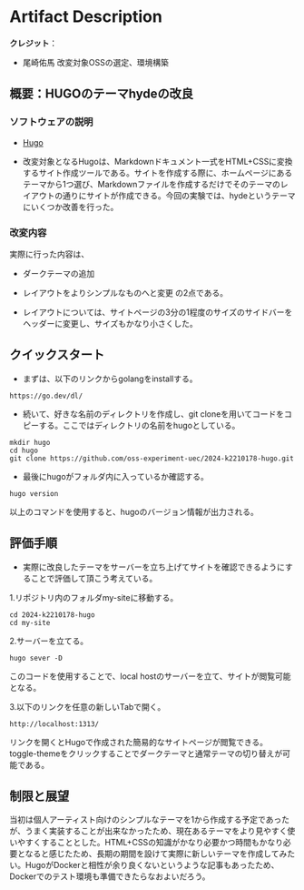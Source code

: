 # Artifact Description

**クレジット**：

* 尾崎佑馬 改変対象OSSの選定、環境構築

## 概要：HUGOのテーマhydeの改良

### ソフトウェアの説明

* [Hugo](https://github.com/gohugoio/hugo)
+ 改変対象となるHugoは、Markdownドキュメント一式をHTML+CSSに変換するサイト作成ツールである。サイトを作成する際に、ホームページにあるテーマから1つ選び、Markdownファイルを作成するだけでそのテーマのレイアウトの通りにサイトが作成できる。今回の実験では、hydeというテーマにいくつか改善を行った。

### 改変内容

実際に行った内容は、
* ダークテーマの追加
* レイアウトをよりシンプルなものへと変更
の2点である。

* レイアウトについては、サイトページの3分の1程度のサイズのサイドバーをヘッダーに変更し、サイズもかなり小さくした。

## クイックスタート

* まずは、以下のリンクからgolangをinstallする。
```
https://go.dev/dl/
```
* 続いて、好きな名前のディレクトリを作成し、git cloneを用いてコードをコピーする。ここではディレクトリの名前をhugoとしている。
```
mkdir hugo
cd hugo
git clone https://github.com/oss-experiment-uec/2024-k2210178-hugo.git
```
* 最後にhugoがフォルダ内に入っているか確認する。
```
hugo version
```
以上のコマンドを使用すると、hugoのバージョン情報が出力される。

## 評価手順

* 実際に改良したテーマをサーバーを立ち上げてサイトを確認できるようにすることで評価して頂こう考えている。

1.リポジトリ内のフォルダmy-siteに移動する。
```
cd 2024-k2210178-hugo
cd my-site
```
2.サーバーを立てる。
```
hugo sever -D
```
このコードを使用することで、local hostのサーバーを立て、サイトが閲覧可能となる。

3.以下のリンクを任意の新しいTabで開く。
```
http://localhost:1313/
```
リンクを開くとHugoで作成された簡易的なサイトページが閲覧できる。
toggle-themeをクリックすることでダークテーマと通常テーマの切り替えが可能である。


## 制限と展望

当初は個人アーティスト向けのシンプルなテーマを1から作成する予定であったが、うまく実装することが出来なかったため、現在あるテーマをより見やすく使いやすくすることとした。HTML+CSSの知識がかなり必要かつ時間もかなり必要となると感じたため、長期の期間を設けて実際に新しいテーマを作成してみたい。HugoがDockerと相性が余り良くないというような記事もあったため、Dockerでのテスト環境も準備できたらなおよいだろう。
